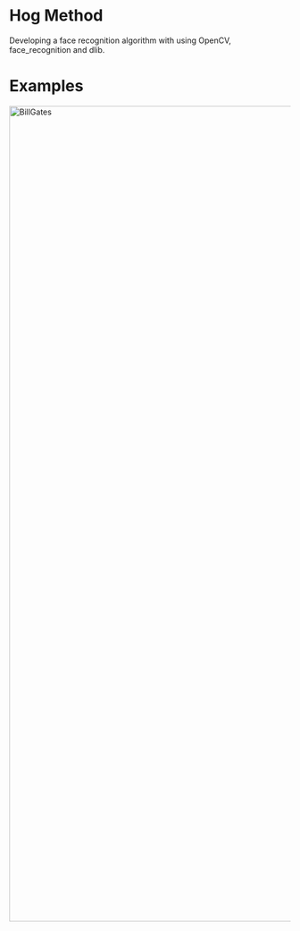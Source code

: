 

# Hog Method

Developing a face recognition algorithm with using OpenCV, face_recognition and dlib.

# Examples

<img width="1459" alt="BillGates" src="https://user-images.githubusercontent.com/29928837/146178672-0cea1575-47bc-4f5a-8bee-40a771dda418.png">
